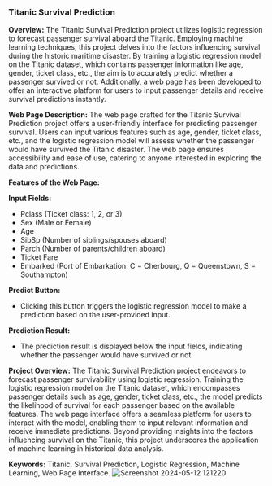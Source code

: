 ### Titanic Survival Prediction

**Overview:**
The Titanic Survival Prediction project utilizes logistic regression to forecast passenger survival aboard the Titanic. Employing machine learning techniques, this project delves into the factors influencing survival during the historic maritime disaster. By training a logistic regression model on the Titanic dataset, which contains passenger information like age, gender, ticket class, etc., the aim is to accurately predict whether a passenger survived or not. Additionally, a web page has been developed to offer an interactive platform for users to input passenger details and receive survival predictions instantly.

**Web Page Description:**
The web page crafted for the Titanic Survival Prediction project offers a user-friendly interface for predicting passenger survival. Users can input various features such as age, gender, ticket class, etc., and the logistic regression model will assess whether the passenger would have survived the Titanic disaster. The web page ensures accessibility and ease of use, catering to anyone interested in exploring the data and predictions.

**Features of the Web Page:**

**Input Fields:**
- Pclass (Ticket class: 1, 2, or 3)
- Sex (Male or Female)
- Age
- SibSp (Number of siblings/spouses aboard)
- Parch (Number of parents/children aboard)
- Ticket Fare
- Embarked (Port of Embarkation: C = Cherbourg, Q = Queenstown, S = Southampton)

**Predict Button:**
- Clicking this button triggers the logistic regression model to make a prediction based on the user-provided input.

**Prediction Result:**
- The prediction result is displayed below the input fields, indicating whether the passenger would have survived or not.

**Project Overview:**
The Titanic Survival Prediction project endeavors to forecast passenger survivability using logistic regression. Training the logistic regression model on the Titanic dataset, which encompasses passenger details such as age, gender, ticket class, etc., the model predicts the likelihood of survival for each passenger based on the available features. The web page interface offers a seamless platform for users to interact with the model, enabling them to input relevant information and receive immediate predictions. Beyond providing insights into the factors influencing survival on the Titanic, this project underscores the application of machine learning in historical data analysis.

**Keywords:**
Titanic, Survival Prediction, Logistic Regression, Machine Learning, Web Page Interface.
![Screenshot 2024-05-12 121220](https://github.com/shushanth2003/Bharat-intern/assets/103485945/c96e0b54-e0a7-43de-ac0d-0bc820fe457c)

